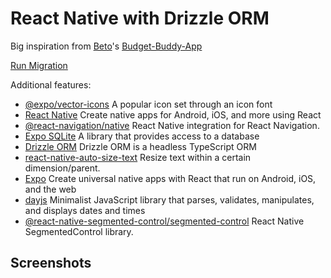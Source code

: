 # React Native with Drizzle ORM

Big inspiration from [Beto](https://github.com/betomoedano)'s [Budget-Buddy-App](https://github.com/betomoedano/Budget-Buddy-App)

[Run Migration](https://orm.drizzle.team/kit-docs/commands)

Additional features:
- [@expo/vector-icons](https://docs.expo.dev/guides/icons/) A popular icon set through an icon font
- [React Native](https://reactnative.dev/) Create native apps for Android, iOS, and more using React
- [@react-navigation/native](https://reactnavigation.org/) React Native integration for React Navigation.
- [Expo SQLite](https://docs.expo.dev/versions/latest/sdk/sqlite-next/) A library that provides access to a database
- [Drizzle ORM](https://orm.drizzle.team/docs/get-started-sqlite#expo-sqlite/) Drizzle ORM is a headless TypeScript ORM
- [react-native-auto-size-text](https://github.com/juniorklawa/react-native-auto-size-text/) Resize text within a certain dimension/parent.
- [Expo](https://orm.drizzle.team/docs/get-started-sqlite#expo-sqlite/) Create universal native apps with React that run on Android, iOS, and the web
- [dayjs](https://orm.drizzle.team/docs/get-started-sqlite#expo-sqlite/) Minimalist JavaScript library that parses, validates, manipulates, and displays dates and times
- [@react-native-segmented-control/segmented-control](https://github.com/react-native-segmented-control/segmented-control/) React Native SegmentedControl library.


## Screenshots
